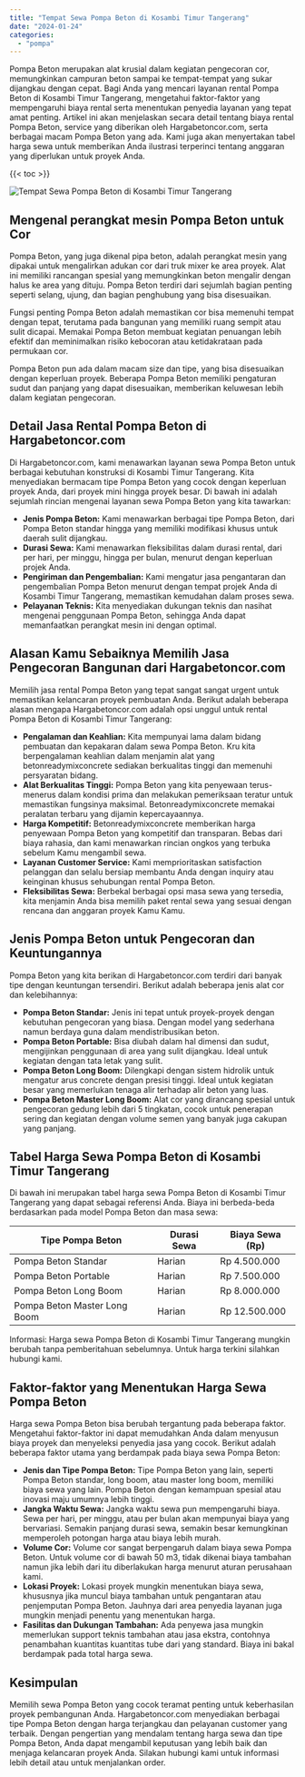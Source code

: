 ```yaml
---
title: "Tempat Sewa Pompa Beton di Kosambi Timur Tangerang"
date: "2024-01-24"
categories: 
  - "pompa"
---
```




Pompa Beton merupakan alat krusial dalam kegiatan pengecoran cor, memungkinkan campuran beton sampai ke tempat-tempat yang sukar dijangkau dengan cepat. Bagi Anda yang mencari layanan rental Pompa Beton di Kosambi Timur Tangerang, mengetahui faktor-faktor yang mempengaruhi biaya rental serta menentukan penyedia layanan yang tepat amat penting. Artikel ini akan menjelaskan secara detail tentang biaya rental Pompa Beton, service yang diberikan oleh Hargabetoncor.com, serta berbagai macam Pompa Beton yang ada. Kami juga akan menyertakan tabel harga sewa untuk memberikan Anda ilustrasi terperinci tentang anggaran yang diperlukan untuk proyek Anda.

{{< toc >}}

![Tempat Sewa Pompa Beton di Kosambi Timur Tangerang](https://hargareadymixid.github.io/pompa/concrete-pump%20(1).png)

## Mengenal perangkat mesin Pompa Beton untuk Cor

Pompa Beton, yang juga dikenal pipa beton, adalah perangkat mesin yang dipakai untuk mengalirkan adukan cor dari truk mixer ke area proyek. Alat ini memiliki rancangan spesial yang memungkinkan beton mengalir dengan halus ke area yang dituju. Pompa Beton terdiri dari sejumlah bagian penting seperti selang, ujung, dan bagian penghubung yang bisa disesuaikan.

Fungsi penting Pompa Beton adalah memastikan cor bisa memenuhi tempat dengan tepat, terutama pada bangunan yang memiliki ruang sempit atau sulit dicapai. Memakai Pompa Beton membuat kegiatan penuangan lebih efektif dan meminimalkan risiko kebocoran atau ketidakrataan pada permukaan cor.

Pompa Beton pun ada dalam macam size dan tipe, yang bisa disesuaikan dengan keperluan proyek. Beberapa Pompa Beton memiliki pengaturan sudut dan panjang yang dapat disesuaikan, memberikan keluwesan lebih dalam kegiatan pengecoran.

## Detail Jasa Rental Pompa Beton di Hargabetoncor.com

Di Hargabetoncor.com, kami menawarkan layanan sewa Pompa Beton untuk berbagai kebutuhan konstruksi di Kosambi Timur Tangerang. Kita menyediakan bermacam tipe Pompa Beton yang cocok dengan keperluan proyek Anda, dari proyek mini hingga proyek besar. Di bawah ini adalah sejumlah rincian mengenai layanan sewa Pompa Beton yang kita tawarkan:

- **Jenis Pompa Beton:** Kami menawarkan berbagai tipe Pompa Beton, dari Pompa Beton standar hingga yang memiliki modifikasi khusus untuk daerah sulit dijangkau.
- **Durasi Sewa:** Kami menawarkan fleksibilitas dalam durasi rental, dari per hari, per minggu, hingga per bulan, menurut dengan keperluan projek Anda.
- **Pengiriman dan Pengembalian:** Kami mengatur jasa pengantaran dan pengembalian Pompa Beton menurut dengan tempat projek Anda di Kosambi Timur Tangerang, memastikan kemudahan dalam proses sewa.
- **Pelayanan Teknis:** Kita menyediakan dukungan teknis dan nasihat mengenai penggunaan Pompa Beton, sehingga Anda dapat memanfaatkan perangkat mesin ini dengan optimal.

## Alasan Kamu Sebaiknya Memilih Jasa Pengecoran Bangunan dari Hargabetoncor.com

Memilih jasa rental Pompa Beton yang tepat sangat sangat urgent untuk memastikan kelancaran proyek pembuatan Anda. Berikut adalah beberapa alasan mengapa Hargabetoncor.com adalah opsi unggul untuk rental Pompa Beton di Kosambi Timur Tangerang:

- **Pengalaman dan Keahlian:** Kita mempunyai lama dalam bidang pembuatan dan kepakaran dalam sewa Pompa Beton. Kru kita berpengalaman keahlian dalam menjamin alat yang betonreadymixconcrete sediakan berkualitas tinggi dan memenuhi persyaratan bidang.
- **Alat Berkualitas Tinggi:** Pompa Beton yang kita penyewaan terus-menerus dalam kondisi prima dan melakukan pemeriksaan teratur untuk memastikan fungsinya maksimal. Betonreadymixconcrete memakai peralatan terbaru yang dijamin kepercayaannya.
- **Harga Kompetitif:** Betonreadymixconcrete memberikan harga penyewaan Pompa Beton yang kompetitif dan transparan. Bebas dari biaya rahasia, dan kami menawarkan rincian ongkos yang terbuka sebelum Kamu mengambil sewa.
- **Layanan Customer Service:** Kami memprioritaskan satisfaction pelanggan dan selalu bersiap membantu Anda dengan inquiry atau keinginan khusus sehubungan rental Pompa Beton.
- **Fleksibilitas Sewa:** Berbekal berbagai opsi masa sewa yang tersedia, kita menjamin Anda bisa memilih paket rental sewa yang sesuai dengan rencana dan anggaran proyek Kamu Kamu.

## Jenis Pompa Beton untuk Pengecoran dan Keuntungannya

Pompa Beton yang kita berikan di Hargabetoncor.com terdiri dari banyak tipe dengan keuntungan tersendiri. Berikut adalah beberapa jenis alat cor dan kelebihannya:

- **Pompa Beton Standar:** Jenis ini tepat untuk proyek-proyek dengan kebutuhan pengecoran yang biasa. Dengan model yang sederhana namun berdaya guna dalam mendistribusikan beton.
- **Pompa Beton Portable:** Bisa diubah dalam hal dimensi dan sudut, mengijinkan penggunaan di area yang sulit dijangkau. Ideal untuk kegiatan dengan tata letak yang sulit.
- **Pompa Beton Long Boom:** Dilengkapi dengan sistem hidrolik untuk mengatur arus concrete dengan presisi tinggi. Ideal untuk kegiatan besar yang memerlukan tenaga alir terhadap alir beton yang luas.
- **Pompa Beton Master Long Boom:** Alat cor yang dirancang spesial untuk pengecoran gedung lebih dari 5 tingkatan, cocok untuk penerapan sering dan kegiatan dengan volume semen yang banyak juga cakupan yang panjang.

## Tabel Harga Sewa Pompa Beton di Kosambi Timur Tangerang

Di bawah ini merupakan tabel harga sewa Pompa Beton di Kosambi Timur Tangerang yang dapat sebagai referensi Anda. Biaya ini berbeda-beda berdasarkan pada model Pompa Beton dan masa sewa:

| Tipe Pompa Beton | Durasi Sewa | Biaya Sewa (Rp) |
| --- | --- | --- |
| Pompa Beton Standar | Harian | Rp 4.500.000 |
| Pompa Beton Portable | Harian | Rp 7.500.000 |
| Pompa Beton Long Boom | Harian | Rp 8.000.000 |
| Pompa Beton Master Long Boom | Harian | Rp 12.500.000 |

Informasi: Harga sewa Pompa Beton di Kosambi Timur Tangerang mungkin berubah tanpa pemberitahuan sebelumnya. Untuk harga terkini silahkan hubungi kami.

## Faktor-faktor yang Menentukan Harga Sewa Pompa Beton

Harga sewa Pompa Beton bisa berubah tergantung pada beberapa faktor. Mengetahui faktor-faktor ini dapat memudahkan Anda dalam menyusun biaya proyek dan menyeleksi penyedia jasa yang cocok. Berikut adalah beberapa faktor utama yang berdampak pada biaya sewa Pompa Beton:

- **Jenis dan Tipe Pompa Beton:** Tipe Pompa Beton yang lain, seperti Pompa Beton standar, long boom, atau master long boom, memiliki biaya sewa yang lain. Pompa Beton dengan kemampuan spesial atau inovasi maju umumnya lebih tinggi.
- **Jangka Waktu Sewa:** Jangka waktu sewa pun mempengaruhi biaya. Sewa per hari, per minggu, atau per bulan akan mempunyai biaya yang bervariasi. Semakin panjang durasi sewa, semakin besar kemungkinan memperoleh potongan harga atau biaya lebih murah.
- **Volume Cor:** Volume cor sangat berpengaruh dalam biaya sewa Pompa Beton. Untuk volume cor di bawah 50 m3, tidak dikenai biaya tambahan namun jika lebih dari itu diberlakukan harga menurut aturan perusahaan kami.
- **Lokasi Proyek:** Lokasi proyek mungkin menentukan biaya sewa, khususnya jika muncul biaya tambahan untuk pengantaran atau penjemputan Pompa Beton. Jauhnya dari area penyedia layanan juga mungkin menjadi penentu yang menentukan harga.
- **Fasilitas dan Dukungan Tambahan:** Ada penyewa jasa mungkin memerlukan support teknis tambahan atau jasa ekstra, contohnya penambahan kuantitas kuantitas tube dari yang standard. Biaya ini bakal berdampak pada total harga sewa.

## Kesimpulan

Memilih sewa Pompa Beton yang cocok teramat penting untuk keberhasilan proyek pembangunan Anda. Hargabetoncor.com menyediakan berbagai tipe Pompa Beton dengan harga terjangkau dan pelayanan customer yang terbaik. Dengan pengertian yang mendalam tentang harga sewa dan tipe Pompa Beton, Anda dapat mengambil keputusan yang lebih baik dan menjaga kelancaran proyek Anda. Silakan hubungi kami untuk informasi lebih detail atau untuk menjalankan order.
